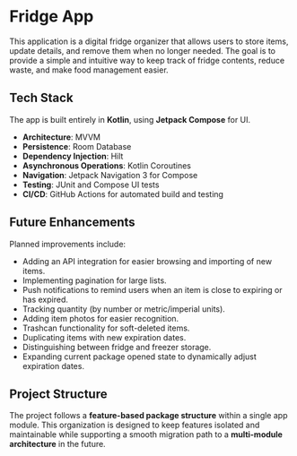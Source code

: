 # Fridge App

This application is a digital fridge organizer that allows users to store items, update details, and remove them when no longer needed. The goal is to provide a simple and intuitive way to keep track of fridge contents, reduce waste, and make food management easier.

## Tech Stack

The app is built entirely in **Kotlin**, using **Jetpack Compose** for UI.
- **Architecture**: MVVM
- **Persistence**: Room Database
- **Dependency Injection**: Hilt
- **Asynchronous Operations**: Kotlin Coroutines
- **Navigation**: Jetpack Navigation 3 for Compose
- **Testing**: JUnit and Compose UI tests
- **CI/CD**: GitHub Actions for automated build and testing

## Future Enhancements

Planned improvements include:
- Adding an API integration for easier browsing and importing of new items.
- Implementing pagination for large lists.
- Push notifications to remind users when an item is close to expiring or has expired.
- Tracking quantity (by number or metric/imperial units).
- Adding item photos for easier recognition.
- Trashcan functionality for soft-deleted items.
- Duplicating items with new expiration dates.
- Distinguishing between fridge and freezer storage.
- Expanding current package opened state to dynamically adjust expiration dates.

## Project Structure

The project follows a **feature-based package structure** within a single app module. This organization is designed to keep features isolated and maintainable while supporting a smooth migration path to a **multi-module architecture** in the future.  
